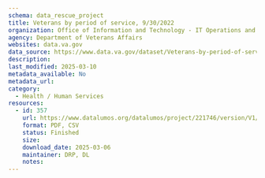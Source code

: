 ```yaml
---
schema: data_rescue_project 
title: Veterans by period of service, 9/30/2022
organization: Office of Information and Technology - IT Operations and Services (ITOPS)
agency: Department of Veterans Affairs
websites: data.va.gov
data_source: https://www.data.va.gov/dataset/Veterans-by-period-of-service-9-30-2022/fppf-663f
description: 
last_modified: 2025-03-10
metadata_available: No
metadata_url: 
category:
  - Health / Human Services
resources:
  - id: 357
    url: https://www.datalumos.org/datalumos/project/221746/version/V1/view
    format: PDF, CSV
    status: Finished
    size: 
    download_date: 2025-03-06
    maintainer: DRP, DL
    notes: 
---
```

